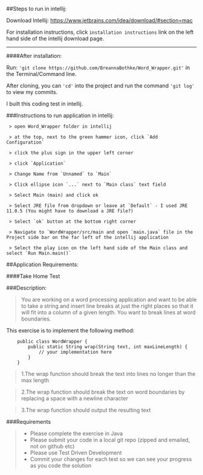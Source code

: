 ##Steps to run in intellij:

Download Intellij: https://www.jetbrains.com/idea/download/#section=mac

For installation instructions, click `installation instructions` link on the left hand side of the intellij download page.

---

####After installation:


Run:
 `'git clone https://github.com/BreannaBothke/Word_Wrapper.git'` in the Terminal/Command line.

After cloning, you can `'cd'` into the project and run the command `'git log'` to view my commits.

I built this coding test in intellij.
 
###Instructions to run application in intellij:

     > open Word_Wrapper folder in intellij
     
     > at the top, next to the green hammer icon, click `Add Configuration`
     
     > click the plus sign in the upper left corner
     
     > click `Application`
     
     > Change Name from `Unnamed` to `Main`
     
     > Click ellipse icon `...` next to `Main class` text field
     
     > Select Main (main) and click ok
     
     > Select JRE file from dropdown or leave at `Default` - I used JRE 11.0.5 (You might have to download a JRE file?)
     
     > Select `ok` button at the bottom right corner
     
     > Navigate to `WordWrapper/src/main and open `main.java` file in the Project side bar on the far left of the intellij application
     
     > Select the play icon on the left hand side of the Main class and select `Run Main.main()`

##Application Requirements:

####Take Home Test

###Description:

>You are working on a word processing application and want to be able to take a string and insert line breaks at just the right places
so that it will fit into a column of a given length. You want to break lines at word boundaries.

This exercise is to implement the following method:

```
    public class WordWrapper {
        public static String wrap(String text, int maxLineLength) {
            // your implementation here
        }
    }
```
>1.The wrap function should break the text into lines no longer than the max length

>2.The wrap function should break the text on word boundaries by replacing a space with a newline character

>3.The wrap function should output the resulting text

###Requirements

>* Please complete the exercise in Java
>* Please submit your code in a local git repo (zipped and emailed, not on github etc)
>* Please use Test Driven Development
>* Commit your changes for each test so we can see your progress as you code the solution